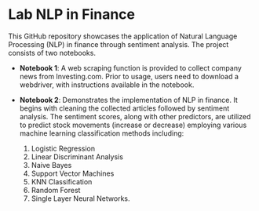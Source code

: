 # Lab NLP in Finance

This GitHub repository showcases the application of Natural Language Processing (NLP) in finance through sentiment analysis. The project consists of two notebooks. 

* **Notebook 1**: A web scraping function is provided to collect company news from Investing.com. Prior to usage, users need to download a webdriver, with instructions available in the notebook.

* **Notebook 2**: Demonstrates the implementation of NLP in finance. It begins with cleaning the collected articles followed by sentiment analysis. The sentiment scores, along with other predictors, are utilized to predict stock movements (increase or decrease) employing various machine learning classification methods including:
  1. Logistic Regression
  2. Linear Discriminant Analysis
  3. Naive Bayes
  4. Support Vector Machines
  5. KNN Classification
  6. Random Forest
  7. Single Layer Neural Networks.
